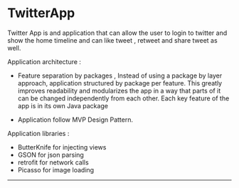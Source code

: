 # TwitterApp

Twitter App is and application that can allow the user to login to twitter and show the home timeline and 
can like tweet , retweet and share tweet as well.

Application architecture : 
* Feature separation by packages , 
Instead of using a package by layer approach, application structured by package per feature. This greatly improves readability and modularizes the app in a way that parts of it can be changed independently from each other. Each key feature of the app is in its own Java package

*  Application follow MVP Design Pattern.

Application libraries : 
* ButterKnife for injecting views
* GSON for json parsing
* retrofit for network calls
* Picasso for image loading



***







